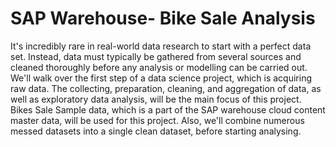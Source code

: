 # SAP Warehouse- Bike Sale Analysis
 It's incredibly rare in real-world data research to start with a perfect data set. Instead, data must typically be gathered from several sources and cleaned thoroughly before any analysis or modelling can be carried out. We'll walk over the first step of a data science project, which is acquiring raw data. The collecting, preparation, cleaning, and aggregation of data, as well as exploratory data analysis, will be the main focus of this project. Bikes Sale Sample data, which is a part of the SAP warehouse cloud content master data, will be used for this project. Also, we'll combine numerous messed datasets into a single clean dataset, before starting analysing.
